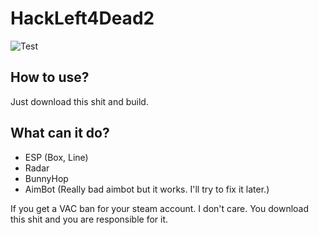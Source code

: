 # HackLeft4Dead2

![Test](https://raw.githubusercontent.com/vitalii-bakun/HackLeft4Dead2/master/Assets/main.png)

## How to use?
Just download this shit and build.

## What can it do?
 - ESP (Box, Line)
 - Radar
 - BunnyHop
 - AimBot (Really bad aimbot but it works. I'll try to fix it later.)


If you get a VAC ban for your steam account. I don't care. You download this shit and you are responsible for it.
